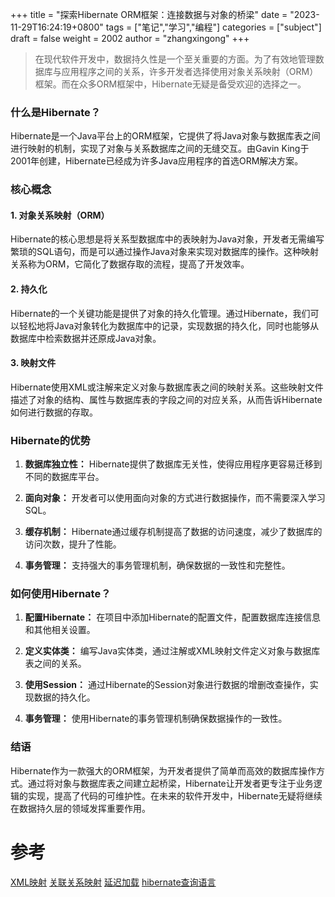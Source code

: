 +++
title = "探索Hibernate ORM框架：连接数据与对象的桥梁"
date = "2023-11-29T16:24:19+0800"
tags = ["笔记","学习","编程"]
categories = ["subject"]
draft = false
weight = 2002
author = "zhangxingong"
+++


> 在现代软件开发中，数据持久性是一个至关重要的方面。为了有效地管理数据库与应用程序之间的关系，许多开发者选择使用对象关系映射（ORM）框架。而在众多ORM框架中，Hibernate无疑是备受欢迎的选择之一。

### 什么是Hibernate？

Hibernate是一个Java平台上的ORM框架，它提供了将Java对象与数据库表之间进行映射的机制，实现了对象与关系数据库之间的无缝交互。由Gavin King于2001年创建，Hibernate已经成为许多Java应用程序的首选ORM解决方案。

### 核心概念

#### 1. 对象关系映射（ORM）

Hibernate的核心思想是将关系型数据库中的表映射为Java对象，开发者无需编写繁琐的SQL语句，而是可以通过操作Java对象来实现对数据库的操作。这种映射关系称为ORM，它简化了数据存取的流程，提高了开发效率。

#### 2. 持久化

Hibernate的一个关键功能是提供了对象的持久化管理。通过Hibernate，我们可以轻松地将Java对象转化为数据库中的记录，实现数据的持久化，同时也能够从数据库中检索数据并还原成Java对象。

#### 3. 映射文件

Hibernate使用XML或注解来定义对象与数据库表之间的映射关系。这些映射文件描述了对象的结构、属性与数据库表的字段之间的对应关系，从而告诉Hibernate如何进行数据的存取。

### Hibernate的优势

1. **数据库独立性：** Hibernate提供了数据库无关性，使得应用程序更容易迁移到不同的数据库平台。

2. **面向对象：** 开发者可以使用面向对象的方式进行数据操作，而不需要深入学习SQL。

3. **缓存机制：** Hibernate通过缓存机制提高了数据的访问速度，减少了数据库的访问次数，提升了性能。

4. **事务管理：** 支持强大的事务管理机制，确保数据的一致性和完整性。

### 如何使用Hibernate？

1. **配置Hibernate：** 在项目中添加Hibernate的配置文件，配置数据库连接信息和其他相关设置。

2. **定义实体类：** 编写Java实体类，通过注解或XML映射文件定义对象与数据库表之间的关系。

3. **使用Session：** 通过Hibernate的Session对象进行数据的增删改查操作，实现数据的持久化。

4. **事务管理：** 使用Hibernate的事务管理机制确保数据操作的一致性。

### 结语

Hibernate作为一款强大的ORM框架，为开发者提供了简单而高效的数据库操作方式。通过将对象与数据库表之间建立起桥梁，Hibernate让开发者更专注于业务逻辑的实现，提高了代码的可维护性。在未来的软件开发中，Hibernate无疑将继续在数据持久层的领域发挥重要作用。

# 参考
[XML映射](https://docs.jboss.org/hibernate/orm/3.5/reference/zh-CN/html/xml.html)
[关联关系映射](https://docs.jboss.org/hibernate/orm/3.5/reference/zh-CN/html/associations.html)
[延迟加载](https://www.cnblogs.com/wukenaihe/archive/2013/06/11/3131640.html)
[hibernate查询语言](https://docs.jboss.org/hibernate/orm/3.5/reference/zh-CN/html/queryhql.html)
